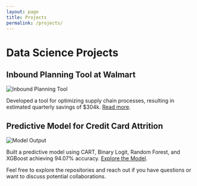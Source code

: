 ```yaml
---
layout: page
title: Projects
permalink: /projects/
---
```


# Data Science Projects

## Inbound Planning Tool at Walmart

![Inbound Planning Tool](path-to-project-image.jpg)

Developed a tool for optimizing supply chain processes, resulting in estimated quarterly savings of $304k. [Read more](link-to-detailed-project-page).

## Predictive Model for Credit Card Attrition

![Model Output](path-to-model-image.jpg)

Built a predictive model using CART, Binary Logit, Random Forest, and XGBoost achieving 94.07% accuracy. [Explore the Model](link-to-model-repository).

Feel free to explore the repositories and reach out if you have questions or want to discuss potential collaborations.

